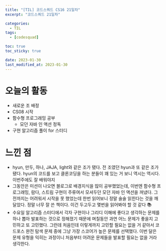 ```yaml
---
title: "[TIL] 코드스쿼드 CS16 21일차"
excerpt: "코드스쿼드 21일차"

categories:
  - TIL
tags:
  - [codesquad]

toc: true
toc_sticky: true

date: 2023-01-30
last_modified_at: 2023-01-30
---
```


# 오늘의 활동
- 새로운 조 배정
- CS08 시작
- 함수형 프로그래밍 공부
  - 모던 자바 인 액션 정독
- 구현 알고리즘 풀이 for 스터디

# 느낀 점
- hyun, 만두, 하나, JAJA, light와 같은 조가 됐다. 전 조였던 hyun과 또 같은 조가 됐다. hyun의 코드를 보고 클론코딩을 하는 분들이 꽤 있는 거 보니 역시는 역시다. 이번주에도 잘 배워야지
- 그동안은 미션이 나오면 블로그로 배경지식을 많이 공부했었는데, 이번엔 함수형 프로그래밍, 람다, 스트림 구현이 주류여서 모셔두던 모던 자바 인 액션을 꺼냈다. 그 전까지는 어려워서 시작을 못 했었는데 한번 읽어보니 정말 술술 읽힌다는 것을 깨달았다. 정말 너무 잘 쓴 책이다. 이건 두고두고 몇번을 읽어봐야 할 것 같다 📚
- 수요일 알고리즘 스터디에서 각자 구현이나 그리디 이해에 좋다고 생각하는 문제를 하나 뽑아 발표하는 것으로 정해졌기 때문에 며칠동안 과연 어느 문제가 좋을지 고민하고 또 고민했다. 그런데 처음인데 이렇게까지 고민할 필요는 없을 거 같아서 코드포스 완전 탐색 문제 중에 그냥 가장 스코어가 높은 문제를 선택했다. 이번 달은 문제 유형을 익히는 과정이니 처음부터 어려운 문제들을 발표할 필요는 없을 거라 생각한다.